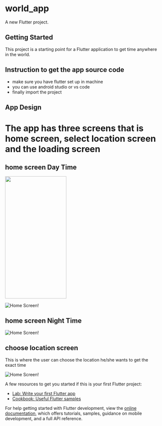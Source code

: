 # world_app

A new Flutter project.

## Getting Started

This project is a starting point for a Flutter application  to get time anywhere in the world.

## Instruction to get the app source code

- make sure you have flutter set up in machine
- you can use android studio or vs code
- finally import the project

## App Design
 # The app has three screens that is home screen, select location screen and the loading screen

## home screen Day Time

<img src="screenshoots/Screenshot_20230929_085305.png" width="200" height="400" />

![Home Screen!](screenshoots/Screenshot_20230929_085305.png)

## home screen Night Time

![Home Screen!](screenshoots/Screenshot_20230929_085637.png)

## choose location screen 
This is where the user can choose the location he/she wants to get the exact time

![Home Screen!](screenshoots/Screenshot_20230929_085342.png)




A few resources to get you started if this is your first Flutter project:

- [Lab: Write your first Flutter app](https://docs.flutter.dev/get-started/codelab)
- [Cookbook: Useful Flutter samples](https://docs.flutter.dev/cookbook)

For help getting started with Flutter development, view the
[online documentation](https://docs.flutter.dev/), which offers tutorials,
samples, guidance on mobile development, and a full API reference.

